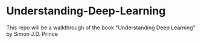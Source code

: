 # Understanding-Deep-Learning
This repo will be a walkthrough of the book "Understanding Deep Learning" by Simon J.D. Prince
